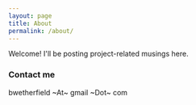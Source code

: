 ```yaml
---
layout: page
title: About
permalink: /about/
---
```


Welcome! I'll be posting project-related musings here.

### Contact me

bwetherfield ~At~ gmail ~Dot~ com
